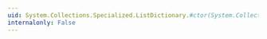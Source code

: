 ```yaml
---
uid: System.Collections.Specialized.ListDictionary.#ctor(System.Collections.IComparer)
internalonly: False
---
```

